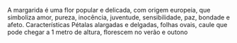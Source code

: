 A margarida é uma flor popular e delicada, com origem europeia, que simboliza amor, pureza, inocência, juventude, sensibilidade, paz, bondade e afeto.
Características  Pétalas alargadas e delgadas, folhas ovais, caule que pode chegar a 1 metro de altura, florescem no verão e outono

